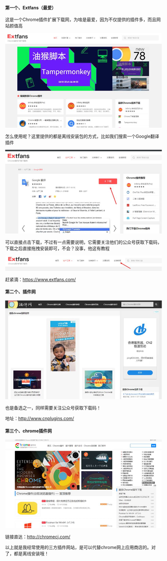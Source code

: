 #### 第一个、Extfans（最爱）

这是一个Chrome插件扩展下载网，为啥是最爱，因为不仅提供的插件多，而且网站颜值高

![img](%E7%AC%AC%E4%B8%89%E6%96%B9%E6%8F%92%E4%BB%B6%E7%BD%91%E7%AB%99%E6%8E%A8%E8%8D%90.assets/clip_image002.jpg)

 

怎么使用呢？这里提供的都是离线安装包的方式，比如我们搜索一个Google翻译插件

 

![img](%E7%AC%AC%E4%B8%89%E6%96%B9%E6%8F%92%E4%BB%B6%E7%BD%91%E7%AB%99%E6%8E%A8%E8%8D%90.assets/clip_image004.jpg)

 

可以直接点击下载，不过有一点需要说明，它需要关注他们的公众号获取下载码，下载之后直接拖拽安装即可，不会？没事，他这有教程

 

![img](%E7%AC%AC%E4%B8%89%E6%96%B9%E6%8F%92%E4%BB%B6%E7%BD%91%E7%AB%99%E6%8E%A8%E8%8D%90.assets/clip_image006.jpg)

 

赶紧滴：https://www.extfans.com/

#### 第二个、插件网

![img](%E7%AC%AC%E4%B8%89%E6%96%B9%E6%8F%92%E4%BB%B6%E7%BD%91%E7%AB%99%E6%8E%A8%E8%8D%90.assets/clip_image008.jpg)

 

也是备选之一，同样需要关注公众号获取下载码！

 

地址：http://www.cnplugins.com/

 

#### 第三个、chrome插件网

![img](%E7%AC%AC%E4%B8%89%E6%96%B9%E6%8F%92%E4%BB%B6%E7%BD%91%E7%AB%99%E6%8E%A8%E8%8D%90.assets/clip_image010.jpg)

链接直达：http://chromecj.com/

 

以上就是我经常使用的三方插件网站，是可以代替chrome网上应用商店的。对了，都是离线安装哦！